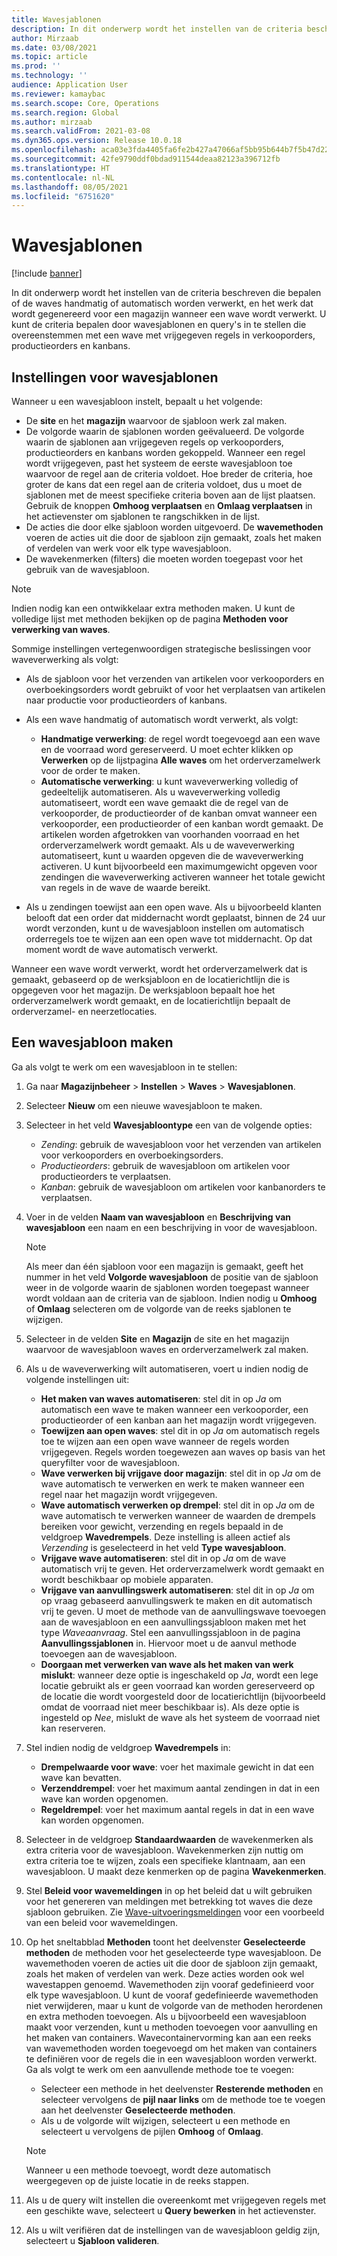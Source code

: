 ```yaml
---
title: Wavesjablonen
description: In dit onderwerp wordt het instellen van de criteria beschreven die bepalen of de waves handmatig of automatisch worden verwerkt, en het werk dat wordt gegenereerd voor een magazijn wanneer een wave wordt verwerkt.
author: Mirzaab
ms.date: 03/08/2021
ms.topic: article
ms.prod: ''
ms.technology: ''
audience: Application User
ms.reviewer: kamaybac
ms.search.scope: Core, Operations
ms.search.region: Global
ms.author: mirzaab
ms.search.validFrom: 2021-03-08
ms.dyn365.ops.version: Release 10.0.18
ms.openlocfilehash: aca03e3fda4405fa6fe2b427a47066af5bb95b644b7f5b47d22736347208a8bd
ms.sourcegitcommit: 42fe9790ddf0bdad911544deaa82123a396712fb
ms.translationtype: HT
ms.contentlocale: nl-NL
ms.lasthandoff: 08/05/2021
ms.locfileid: "6751620"
---
```

# <a name="wave-templates"></a>Wavesjablonen

[!include [banner](../includes/banner.md)]

In dit onderwerp wordt het instellen van de criteria beschreven die bepalen of de waves handmatig of automatisch worden verwerkt, en het werk dat wordt gegenereerd voor een magazijn wanneer een wave wordt verwerkt. U kunt de criteria bepalen door wavesjablonen en query's in te stellen die overeenstemmen met een wave met vrijgegeven regels in verkooporders, productieorders en kanbans.

## <a name="settings-for-wave-templates"></a>Instellingen voor wavesjablonen

Wanneer u een wavesjabloon instelt, bepaalt u het volgende:

- De **site** en het **magazijn** waarvoor de sjabloon werk zal maken.
- De volgorde waarin de sjablonen worden geëvalueerd. De volgorde waarin de sjablonen aan vrijgegeven regels op verkooporders, productieorders en kanbans worden gekoppeld. Wanneer een regel wordt vrijgegeven, past het systeem de eerste wavesjabloon toe waarvoor de regel aan de criteria voldoet. Hoe breder de criteria, hoe groter de kans dat een regel aan de criteria voldoet, dus u moet de sjablonen met de meest specifieke criteria boven aan de lijst plaatsen. Gebruik de knoppen **Omhoog verplaatsen** en **Omlaag verplaatsen** in het actievenster om sjablonen te rangschikken in de lijst.
- De acties die door elke sjabloon worden uitgevoerd. De **wavemethoden** voeren de acties uit die door de sjabloon zijn gemaakt, zoals het maken of verdelen van werk voor elk type wavesjabloon.
- De wavekenmerken (filters) die moeten worden toegepast voor het gebruik van de wavesjabloon.

> [!NOTE]
> Indien nodig kan een ontwikkelaar extra methoden maken. U kunt de volledige lijst met methoden bekijken op de pagina **Methoden voor verwerking van waves**.

Sommige instellingen vertegenwoordigen strategische beslissingen voor waveverwerking als volgt:

- Als de sjabloon voor het verzenden van artikelen voor verkooporders en overboekingsorders wordt gebruikt of voor het verplaatsen van artikelen naar productie voor productieorders of kanbans.
- Als een wave handmatig of automatisch wordt verwerkt, als volgt:

  - **Handmatige verwerking**: de regel wordt toegevoegd aan een wave en de voorraad word gereserveerd. U moet echter klikken op **Verwerken** op de lijstpagina **Alle waves** om het orderverzamelwerk voor de order te maken.
  - **Automatische verwerking**: u kunt waveverwerking volledig of gedeeltelijk automatiseren. Als u waveverwerking volledig automatiseert, wordt een wave gemaakt die de regel van de verkooporder, de productieorder of de kanban omvat wanneer een verkooporder, een productieorder of een kanban wordt gemaakt. De artikelen worden afgetrokken van voorhanden voorraad en het orderverzamelwerk wordt gemaakt. Als u de waveverwerking automatiseert, kunt u waarden opgeven die de waveverwerking activeren. U kunt bijvoorbeeld een maximumgewicht opgeven voor zendingen die waveverwerking activeren wanneer het totale gewicht van regels in de wave de waarde bereikt.

- Als u zendingen toewijst aan een open wave. Als u bijvoorbeeld klanten belooft dat een order dat middernacht wordt geplaatst, binnen de 24 uur wordt verzonden, kunt u de wavesjabloon instellen om automatisch orderregels toe te wijzen aan een open wave tot middernacht. Op dat moment wordt de wave automatisch verwerkt.

Wanneer een wave wordt verwerkt, wordt het orderverzamelwerk dat is gemaakt, gebaseerd op de werksjabloon en de locatierichtlijn die is opgegeven voor het magazijn. De werksjabloon bepaalt hoe het orderverzamelwerk wordt gemaakt, en de locatierichtlijn bepaalt de orderverzamel- en neerzetlocaties.

## <a name="create-a-wave-template"></a>Een wavesjabloon maken

Ga als volgt te werk om een wavesjabloon in te stellen:

1. Ga naar **Magazijnbeheer** \> **Instellen** \> **Waves** \> **Wavesjablonen**.
1. Selecteer **Nieuw** om een nieuwe wavesjabloon te maken.
1. Selecteer in het veld **Wavesjabloontype** een van de volgende opties:

    - *Zending*: gebruik de wavesjabloon voor het verzenden van artikelen voor verkooporders en overboekingsorders.
    - *Productieorders*: gebruik de wavesjabloon om artikelen voor productieorders te verplaatsen.
    - *Kanban*: gebruik de wavesjabloon om artikelen voor kanbanorders te verplaatsen.

1. Voer in de velden **Naam van wavesjabloon** en **Beschrijving van wavesjabloon** een naam en een beschrijving in voor de wavesjabloon.

    > [!NOTE]
    > Als meer dan één sjabloon voor een magazijn is gemaakt, geeft het nummer in het veld **Volgorde wavesjabloon** de positie van de sjabloon weer in de volgorde waarin de sjablonen worden toegepast wanneer wordt voldaan aan de criteria van de sjabloon. Indien nodig u **Omhoog** of **Omlaag** selecteren om de volgorde van de reeks sjablonen te wijzigen.

1. Selecteer in de velden **Site** en **Magazijn** de site en het magazijn waarvoor de wavesjabloon waves en orderverzamelwerk zal maken.
1. Als u de waveverwerking wilt automatiseren, voert u indien nodig de volgende instellingen uit:

    - **Het maken van waves automatiseren**: stel dit in op *Ja* om automatisch een wave te maken wanneer een verkooporder, een productieorder of een kanban aan het magazijn wordt vrijgegeven.
    - **Toewijzen aan open waves**: stel dit in op *Ja* om automatisch regels toe te wijzen aan een open wave wanneer de regels worden vrijgegeven. Regels worden toegewezen aan waves op basis van het queryfilter voor de wavesjabloon.
    - **Wave verwerken bij vrijgave door magazijn**: stel dit in op *Ja* om de wave automatisch te verwerken en werk te maken wanneer een regel naar het magazijn wordt vrijgegeven.
    - **Wave automatisch verwerken op drempel**: stel dit in op *Ja* om de wave automatisch te verwerken wanneer de waarden de drempels bereiken voor gewicht, verzending en regels bepaald in de veldgroep **Wavedrempels**. Deze instelling is alleen actief als *Verzending* is geselecteerd in het veld **Type wavesjabloon**.
    - **Vrijgave wave automatiseren**: stel dit in op *Ja* om de wave automatisch vrij te geven. Het orderverzamelwerk wordt gemaakt en wordt beschikbaar op mobiele apparaten.
    - **Vrijgave van aanvullingswerk automatiseren**: stel dit in op *Ja* om op vraag gebaseerd aanvullingswerk te maken en dit automatisch vrij te geven. U moet de methode van de aanvullingswave toevoegen aan de wavesjabloon en een aanvullingssjabloon maken met het type *Waveaanvraag*. Stel een aanvullingssjabloon in de pagina **Aanvullingssjablonen** in. Hiervoor moet u de aanvul methode toevoegen aan de wavesjabloon.
    - **Doorgaan met verwerken van wave als het maken van werk mislukt**: wanneer deze optie is ingeschakeld op *Ja*, wordt een lege locatie gebruikt als er geen voorraad kan worden gereserveerd op de locatie die wordt voorgesteld door de locatierichtlijn (bijvoorbeeld omdat de voorraad niet meer beschikbaar is). Als deze optie is ingesteld op *Nee*, mislukt de wave als het systeem de voorraad niet kan reserveren.

1. Stel indien nodig de veldgroep **Wavedrempels** in:
    - **Drempelwaarde voor wave**: voer het maximale gewicht in dat een wave kan bevatten.
    - **Verzenddrempel**: voer het maximum aantal zendingen in dat in een wave kan worden opgenomen.
    - **Regeldrempel**: voer het maximum aantal regels in dat in een wave kan worden opgenomen.

1. Selecteer in de veldgroep **Standaardwaarden** de wavekenmerken als extra criteria voor de wavesjabloon. Wavekenmerken zijn nuttig om extra criteria toe te wijzen, zoals een specifieke klantnaam, aan een wavesjabloon. U maakt deze kenmerken op de pagina **Wavekenmerken**. 

1. Stel **Beleid voor wavemeldingen** in op het beleid dat u wilt gebruiken voor het genereren van meldingen met betrekking tot waves die deze sjabloon gebruiken. Zie [Wave-uitvoeringsmeldingen](wave-execution-notifications.md) voor een voorbeeld van een beleid voor wavemeldingen.

1. Op het sneltabblad **Methoden** toont het deelvenster **Geselecteerde methoden** de methoden voor het geselecteerde type wavesjabloon. De wavemethoden voeren de acties uit die door de sjabloon zijn gemaakt, zoals het maken of verdelen van werk. Deze acties worden ook wel wavestappen genoemd. Wavemethoden zijn vooraf gedefinieerd voor elk type wavesjabloon. U kunt de vooraf gedefinieerde wavemethoden niet verwijderen, maar u kunt de volgorde van de methoden herordenen en extra methoden toevoegen. Als u bijvoorbeeld een wavesjabloon maakt voor verzenden, kunt u methoden toevoegen voor aanvulling en het maken van containers. Wavecontainervorming kan aan een reeks van wavemethoden worden toegevoegd om het maken van containers te definiëren voor de regels die in een wavesjabloon worden verwerkt. Ga als volgt te werk om een aanvullende methode toe te voegen:

    - Selecteer een methode in het deelvenster **Resterende methoden** en selecteer vervolgens de **pijl naar links** om de methode toe te voegen aan het deelvenster **Geselecteerde methoden**.
    - Als u de volgorde wilt wijzigen, selecteert u een methode en selecteert u vervolgens de pijlen **Omhoog** of **Omlaag**.

    > [!NOTE]
    > Wanneer u een methode toevoegt, wordt deze automatisch weergegeven op de juiste locatie in de reeks stappen.

1. Als u de query wilt instellen die overeenkomt met vrijgegeven regels met een geschikte wave, selecteert u **Query bewerken** in het actievenster.
1. Als u wilt verifiëren dat de instellingen van de wavesjabloon geldig zijn, selecteert u **Sjabloon valideren**.
